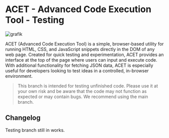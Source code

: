 # ACET - Advanced Code Execution Tool - Testing
![grafik](https://github.com/user-attachments/assets/35ec3c0c-4fc0-415a-bb65-38b817f58edf)

ACET (Advanced Code Execution Tool) is a simple, browser-based utility for running HTML, CSS, and JavaScript snippets directly in the DOM of any web page. Created for quick testing and experimentation, ACET provides an interface at the top of the page where users can input and execute code. With additional functionality for fetching JSON data, ACET is especially useful for developers looking to test ideas in a controlled, in-browser environment.
> This branch is intended for testing unfinished code. Please use it at your own risk and be aware that the code may not function as expected or may contain bugs. We recommend using the main branch.

## Changelog
Testing branch still in works.
